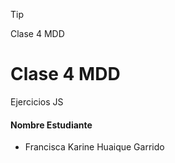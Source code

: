 > [!TIP]
> Clase 4 MDD

# Clase 4 MDD

Ejercicios JS

#### Nombre Estudiante

- Francisca Karine Huaique Garrido